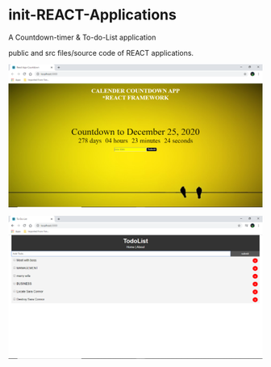 # init-REACT-Applications
A Countdown-timer &amp; To-do-List application

public and src files/source code of REACT applications.

![](countdown.png)

![](todo.png)
